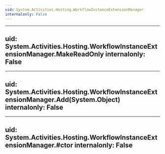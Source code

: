 ```yaml
---
uid: System.Activities.Hosting.WorkflowInstanceExtensionManager
internalonly: False
---
```


---
uid: System.Activities.Hosting.WorkflowInstanceExtensionManager.MakeReadOnly
internalonly: False
---

---
uid: System.Activities.Hosting.WorkflowInstanceExtensionManager.Add(System.Object)
internalonly: False
---

---
uid: System.Activities.Hosting.WorkflowInstanceExtensionManager.#ctor
internalonly: False
---
